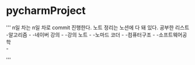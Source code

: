 # pycharmProject

''' 
n일 차는 n일 차로 commit 진행한다. 
노트 정리는 노션에 다 돼 있다. 
공부한 리스트
-알고리즘
    -
-네이버 강의
    -
-강의 노트
    -
-노마드 코더
    -
-컴퓨터구조
    -
-소프트웨어공학    
    -

'''
